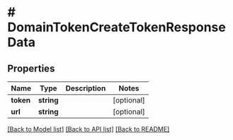 # # DomainTokenCreateTokenResponseData

## Properties

Name | Type | Description | Notes
------------ | ------------- | ------------- | -------------
**token** | **string** |  | [optional]
**url** | **string** |  | [optional]

[[Back to Model list]](../../README.md#models) [[Back to API list]](../../README.md#endpoints) [[Back to README]](../../README.md)
